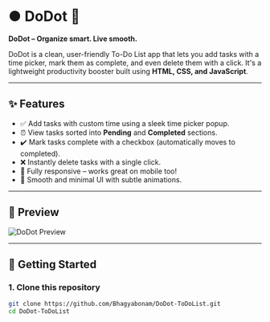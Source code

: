 # ● DoDot 📝

**DoDot – Organize smart. Live smooth.**

DoDot is a clean, user-friendly To-Do List app that lets you add tasks with a time picker, mark them as complete, and even delete them with a click. It's a lightweight productivity booster built using **HTML, CSS, and JavaScript**.

---

## ✨ Features

- ✅ Add tasks with custom time using a sleek time picker popup.
- ⏰ View tasks sorted into **Pending** and **Completed** sections.
- ✔️ Mark tasks complete with a checkbox (automatically moves to completed).
- ❌ Instantly delete tasks with a single click.
- 📱 Fully responsive – works great on mobile too!
- 🎨 Smooth and minimal UI with subtle animations.

---

## 📸 Preview

![DoDot Preview](screenshot.png) <!-- You can replace this with an actual screenshot from your project -->

---

## 🚀 Getting Started

### 1. Clone this repository
```bash
git clone https://github.com/Bhagyabonam/DoDot-ToDoList.git
cd DoDot-ToDoList
